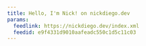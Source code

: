 ```yaml
---
title: Hello, I'm Nick! on nickdiego.dev
params:
  feedlink: https://nickdiego.dev/index.xml
  feedid: e9f4331d9010aafeadc550c1d5c11c03
---
```

